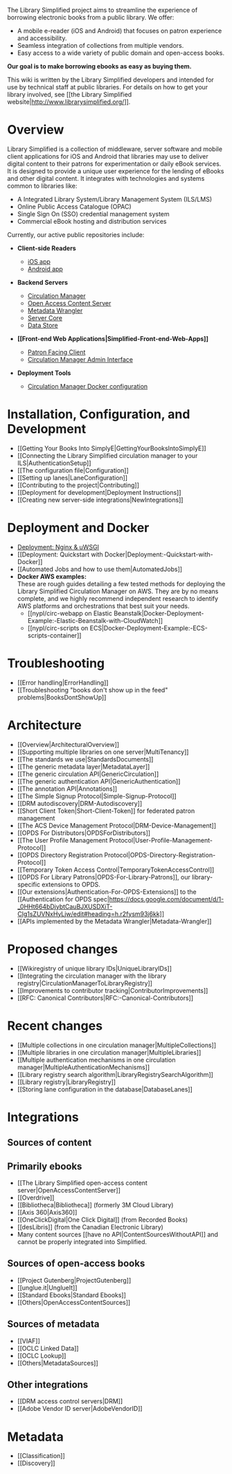 The Library Simplified project aims to streamline the experience of borrowing electronic books from a public library. We offer:

* A mobile e-reader (iOS and Android) that focuses on patron experience and accessibility.
* Seamless integration of collections from multiple vendors.
* Easy access to a wide variety of public domain and open-access books.

**Our goal is to make borrowing ebooks as easy as buying them.**

This wiki is written by the Library Simplified developers and intended for use by technical staff at public libraries. For details on how to get your library involved, see [[the Library Simplified website|http://www.librarysimplified.org/]].

# Overview

Library Simplified is a collection of middleware, server software and mobile client applications for iOS and Android that libraries may use to deliver digital content to their patrons for experimentation or daily eBook services. It is designed to provide a unique user experience for the lending of eBooks and other digital content. It integrates with technologies and systems common to libraries like:

* A Integrated Library System/Library Management System (ILS/LMS)
* Online Public Access Catalogue (OPAC)
* Single Sign On (SSO) credential management system 
* Commercial eBook hosting and distribution services

Currently, our active public repositories include:

- **Client-side Readers**
  - [iOS app](https://github.com/NYPL-Simplified/Simplified-iOS)
  - [Android app](https://github.com/NYPL-Simplified/Simplified-Android)

- **Backend Servers**
  - [Circulation Manager](https://github.com/NYPL-Simplified/circulation)
  - [Open Access Content Server](https://github.com/NYPL-Simplified/content-server)
  - [Metadata Wrangler](https://github.com/NYPL-Simplified/metadata-wrangler)
  - [Server Core](https://github.com/NYPL/Simplified-server-core)
  - [Data Store](https://github.com/NYPL-Simplified/data)

- **[[Front-end Web Applications|Simplified-Front-end-Web-Apps]]**
  - [Patron Facing Client](https://github.com/NYPL-Simplified/circulation-patron-web)
  - [Circulation Manager Admin Interface](https://github.com/NYPL-Simplified/circulation-web)

- **Deployment Tools**
  - [Circulation Manager Docker configuration](https://github.com/NYPL-Simplified/circulation-docker)

# Installation, Configuration, and Development

* [[Getting Your Books Into SimplyE|GettingYourBooksIntoSimplyE]]
* [[Connecting the Library Simplified circulation manager to your ILS|AuthenticationSetup]]
* [[The configuration file|Configuration]]
* [[Setting up lanes|LaneConfiguration]]
* [[Contributing to the project|Contributing]]
* [[Deployment for development|Deployment Instructions]]
* [[Creating new server-side integrations|NewIntegrations]]

# Deployment and Docker
  - [Deployment: Nginx &amp; uWSGI](./Deployment:-Nginx-&-uWSGI)
  - [[Deployment: Quickstart with Docker|Deployment:-Quickstart-with-Docker]]
  - [[Automated Jobs and how to use them|AutomatedJobs]]
  - **Docker AWS examples:**<br />
    These are rough guides detailing a few tested methods for deploying the Library Simplified Circulation Manager on AWS. They are by no means complete, and we highly recommend independent research to identify AWS platforms and orchestrations that best suit your needs.
    - [[nypl/circ-webapp on Elastic Beanstalk|Docker-Deployment-Example:-Elastic-Beanstalk-with-CloudWatch]]
    - [[nypl/circ-scripts on ECS|Docker-Deployment-Example:-ECS-scripts-container]]

# Troubleshooting
  - [[Error handling|ErrorHandling]]
  - [[Troubleshooting "books don't show up in the feed" problems|BooksDontShowUp]]

# Architecture

* [[Overview|ArchitecturalOverview]]
* [[Supporting multiple libraries on one server|MultiTenancy]]
* [[The standards we use|StandardsDocuments]]
* [[The generic metadata layer|MetadataLayer]]
* [[The generic circulation API|GenericCirculation]]
* [[The generic authentication API|GenericAuthentication]]
* [[The annotation API|Annotations]]
* [[The Simple Signup Protocol|Simple-Signup-Protocol]]
* [[DRM autodiscovery|DRM-Autodiscovery]]
* [[Short Client Token|Short-Client-Token]] for federated patron management
* [[The ACS Device Management Protocol|DRM-Device-Management]]
* [[OPDS For Distributors|OPDSForDistributors]]
* [[The User Profile Management Protocol|User-Profile-Management-Protocol]]
* [[OPDS Directory Registration Protocol|OPDS-Directory-Registration-Protocol]]
* [[Temporary Token Access Control|TemporaryTokenAccessControl]]
* [[OPDS For Library Patrons|OPDS-For-Library-Patrons]], our library-specific extensions to OPDS.
* [[Our extensions|Authentication-For-OPDS-Extensions]] to the [[Authentication for OPDS spec|https://docs.google.com/document/d/1-_0HHt664bDjybtCauBJXUSDXiT-Clg1sZUVNxHyLjw/edit#heading=h.r2fysm93j6kk]]
* [[APIs implemented by the Metadata Wrangler|Metadata-Wrangler]]

# Proposed changes

* [[Wikiregistry of unique library IDs|UniqueLibraryIDs]]
* [[Integrating the circulation manager with the library registry|CirculationManagerToLibraryRegistry]]
* [[Improvements to contributor tracking|ContributorImprovements]]
* [[RFC: Canonical Contributors|RFC:-Canonical-Contributors]]

# Recent changes
* [[Multiple collections in one circulation manager|MultipleCollections]]
* [[Multiple libraries in one circulation manager|MultipleLibraries]]
* [[Multiple authentication mechanisms in one circulation manager|MultipleAuthenticationMechanisms]]
* [[Library registry search algorithm|LibraryRegistrySearchAlgorithm]]
* [[Library registry|LibraryRegistry]]
* [[Storing lane configuration in the database|DatabaseLanes]]

# Integrations

## Sources of content

## Primarily ebooks

* [[The Library Simplified open-access content server|OpenAccessContentServer]]
* [[Overdrive]]
* [[Bibliotheca|Bibliotheca]] (formerly 3M Cloud Library)
* [[Axis 360|Axis360]]
* [[OneClickDigital|One Click Digital]] (from Recorded Books)
* [[desLibris]] (from the Canadian Electronic Library)
* Many content sources [[have no API|ContentSourcesWithoutAPI]] and cannot be properly integrated into Simplified.

## Sources of open-access books

* [[Project Gutenberg|ProjectGutenberg]]
* [[unglue.it|UnglueIt]]
* [[Standard Ebooks|Standard Ebooks]]
* [[Others|OpenAccessContentSources]]

## Sources of metadata

* [[VIAF]]
* [[OCLC Linked Data]]
* [[OCLC Lookup]]
* [[Others|MetadataSources]]

## Other integrations

* [[DRM access control servers|DRM]]
* [[Adobe Vendor ID server|AdobeVendorID]]

# Metadata

* [[Classification]]
* [[Discovery]]